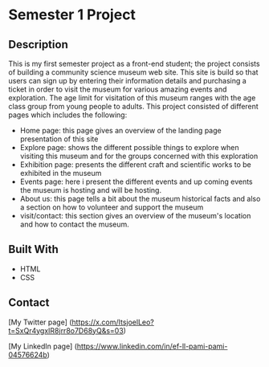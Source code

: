 # Semester 1 Project

## Description

This is my first semester project as a front-end student; the project consists of building a community science museum web site. This site is build so that users can sign up by entering their information details
and purchasing a ticket in order to visit the museum for various amazing events and exploration. The age limit for visitation of this museum ranges with the age class group from young people to adults.
This project consisted of different pages which includes the following:
- Home page: this page gives an overview of the landing page presentation of this site
- Explore page: shows the different possible things to explore when visiting this museum and for the groups concerned with this exploration
- Exhibition page: presents the different craft and scientific works to be exhibited in the museum
- Events page: here i present the different events and up coming events the museum is hosting and will be hosting.
- About us: this page tells a bit about the museum historical facts and also a section on how to volunteer and support the museum
- visit/contact: this section gives an overview of the museum's location and how to contact the museum.

## Built With
- HTML
- CSS

## Contact
[My Twitter page] (https://x.com/ItsjoelLeo?t=SxQr4ygxIR8jrr8o7D68yQ&s=03)

[My LinkedIn page] (https://www.linkedin.com/in/ef-ll-pami-pami-04576624b)
